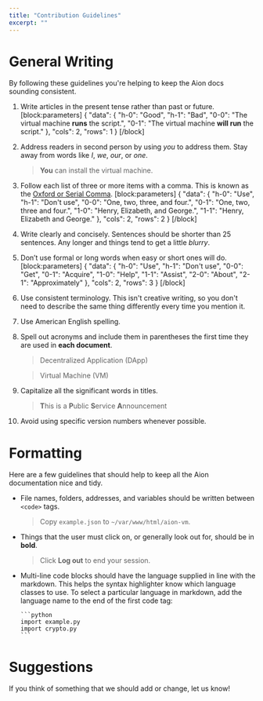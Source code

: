 ```yaml
---
title: "Contribution Guidelines"
excerpt: ""
---
```

# General Writing

By following these guidelines you're helping to keep the Aion docs sounding consistent.

1. Write articles in the present tense rather than past or future.
[block:parameters]
{
  "data": {
    "h-0": "Good",
    "h-1": "Bad",
    "0-0": "The virtual machine **runs** the script.",
    "0-1": "The virtual machine **will run** the script."
  },
  "cols": 2,
  "rows": 1
}
[/block]
2. Address readers in second person by using _you_ to address them. Stay away from words like _I_, _we_, _our_, or _one_.

    > **You** can install the virtual machine.

3. Follow each list of three or more items with a comma. This is known as the [Oxford or Serial Comma](https://en.wikipedia.org/wiki/Serial_comma).
[block:parameters]
{
  "data": {
    "h-0": "Use",
    "h-1": "Don't use",
    "0-0": "One, two, three, and four.",
    "0-1": "One, two, three and four.",
    "1-0": "Henry, Elizabeth, and George.",
    "1-1": "Henry, Elizabeth and George."
  },
  "cols": 2,
  "rows": 2
}
[/block]
4. Write clearly and concisely. Sentences should be shorter than 25 sentences. Any longer and things tend to get a little _blurry_.
5. Don’t use formal or long words when easy or short ones will do.
[block:parameters]
{
  "data": {
    "h-0": "Use",
    "h-1": "Don't use",
    "0-0": "Get",
    "0-1": "Acquire",
    "1-0": "Help",
    "1-1": "Assist",
    "2-0": "About",
    "2-1": "Approximately"
  },
  "cols": 2,
  "rows": 3
}
[/block]
6. Use consistent terminology. This isn't creative writing, so you don't need to describe the same thing differently every time you mention it.
7. Use American English spelling.
8. Spell out acronyms and include them in parentheses the first time they are used in **each document**.
    
    > Decentralized Application (DApp)

    > Virtual Machine (VM)

9. Capitalize all the significant words in titles.

    > **T**his is a **P**ublic **S**ervice **A**nnouncement

10. Avoid using specific version numbers whenever possible.

# Formatting

Here are a few guidelines that should help to keep all the Aion documentation nice and tidy.

  - File names, folders, addresses, and variables should be written between ```<code>``` tags.

    > Copy ```example.json``` to ```~/var/www/html/aion-vm```.

  - Things that the user must click on, or generally look out for, should be in **bold**.

    > Click **Log out** to end your session.

  - Multi-line code blocks should have the language supplied in line with the markdown. This helps the syntax highlighter know which language classes to use. To select a particular language in markdown, add the language name to the end of the first code tag:

        ```python
        import example.py
        import crypto.py
        ```

# Suggestions

If you think of something that we should add or change, let us know!